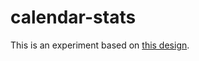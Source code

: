 # calendar-stats

This is an experiment based on [this design](https://dribbble.com/shots/2531003-Editorial-Chart).
